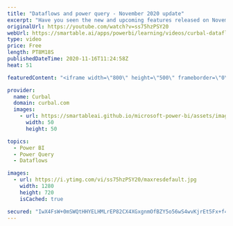 ```yaml
---
title: "Dataflows and power query - November 2020 update"
excerpt: "Have you seen the new and upcoming features released on November 2020 for Dataflows and Power Query? In today's video, I will go through them so you stay up to date:  00:00 Intro 00:24 New Diagram view 01:36 New schema view 02:16 Add column from example  02:20 Add web from example 03:13 Fuzzy grouping"
originalUrl: https://youtube.com/watch?v=ss75hzPSY20
webUrl: https://smartable.ai/apps/powerbi/learning/videos/curbal-dataflows-and-power-query-november-2020-update/
type: video
price: Free
length: PT8M18S
publishedDateTime: 2020-11-16T11:24:58Z
heat: 51

featuredContent: "<iframe width=\"800\" height=\"500\" frameborder=\"0\" src=\"https://www.youtube.com/embed/ss75hzPSY20\" allow=\"accelerometer; autoplay; encrypted-media; gyroscope; picture-in-picture\" allowfullscreen></iframe>"

provider:
  name: Curbal
  domain: curbal.com
  images:
    - url: https://smartableai.github.io/microsoft-power-bi/assets/images/organizations/curbal.com-50x50.jpg
      width: 50
      height: 50

topics:
  - Power BI
  - Power Query
  - Dataflows

images:
  - url: https://i.ytimg.com/vi/ss75hzPSY20/maxresdefault.jpg
    width: 1280
    height: 720
    isCached: true

secured: "IwX4FsW+0mSWQtHHYELHMLrEP82CX4XGxgnmOfBZY5o56wS4wvKjrEt5Fx+f4QOrchnVb1GFwvS/a1QVF2sbm4J2j5tUesgYoHfXUcOH9nSmL0RQFeD68WiZrIYJVIjsB0LKo4cSGn3S8FMrRvknfs6biumu1JAs+Ggo1QW0M/kDcQryvyO2fYZwnOYLhPK/bAe8lCbU5UZ8S8yN66nad54Q3GgJU4ecGBBPYTZfZM8fC8Slq8GyOwxTRL4FnLbAKcDPI4LXYbk6KIil59XEau2XniTVayhc4PUFZbI2t+P8rm1fdEUVzA8WGanNuABYl2oHr9eDiEsb/RIyb2hBbytgxrqaUcYkAo47g8JySchvJ1zVJWpe7JFFKLaNBeAJgAJLzdZ97yiMPa6pq4z6Rkx+MOVbZUgjuIwqsFM12Us=;mye/4Wk0c4X+8dekC6Zn9Q=="
---
```


